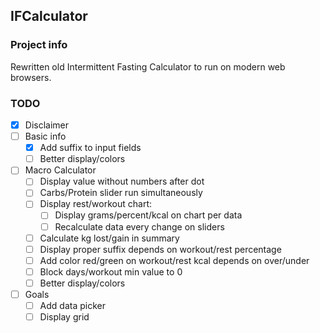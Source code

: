 ## IFCalculator

### Project info

Rewritten old Intermittent Fasting Calculator to run on modern web browsers.

### TODO

- [x] Disclaimer
- [ ] Basic info
  - [x] Add suffix to input fields
  - [ ] Better display/colors
- [ ] Macro Calculator
  - [ ] Display value without numbers after dot
  - [ ] Carbs/Protein slider run simultaneously
  - [ ] Display rest/workout chart:
    - [ ] Display grams/percent/kcal on chart per data
    - [ ] Recalculate data every change on sliders
  - [ ] Calculate kg lost/gain in summary
  - [ ] Display proper suffix depends on workout/rest percentage
  - [ ] Add color red/green on workout/rest kcal depends on over/under
  - [ ] Block days/workout min value to 0
  - [ ] Better display/colors
- [ ] Goals
  - [ ] Add data picker
  - [ ] Display grid
